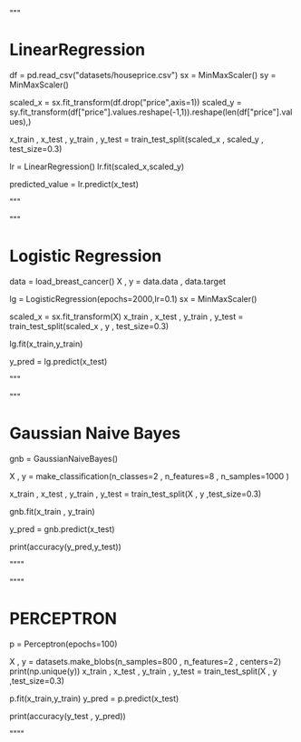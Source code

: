 """  
# LinearRegression

df = pd.read_csv("datasets/houseprice.csv")
sx = MinMaxScaler()
sy = MinMaxScaler()

scaled_x = sx.fit_transform(df.drop("price",axis=1))
scaled_y = sy.fit_transform(df["price"].values.reshape(-1,1)).reshape(len(df["price"].values),)

x_train , x_test , y_train , y_test = train_test_split(scaled_x , scaled_y , test_size=0.3)

lr = LinearRegression()
lr.fit(scaled_x,scaled_y)

predicted_value = lr.predict(x_test)

"""

"""
# Logistic Regression

data = load_breast_cancer()
X , y = data.data , data.target

lg = LogisticRegression(epochs=2000,lr=0.1)
sx = MinMaxScaler()

scaled_x = sx.fit_transform(X)
x_train , x_test , y_train , y_test = train_test_split(scaled_x , y , test_size=0.3)

lg.fit(x_train,y_train)

y_pred = lg.predict(x_test)

"""

"""
# Gaussian Naive Bayes

gnb = GaussianNaiveBayes()

X , y = make_classification(n_classes=2 , n_features=8 , n_samples=1000 )

x_train , x_test , y_train , y_test = train_test_split(X , y ,test_size=0.3)

gnb.fit(x_train , y_train)

y_pred = gnb.predict(x_test)

print(accuracy(y_pred,y_test))

""""

""""

# PERCEPTRON 


p = Perceptron(epochs=100)

X , y = datasets.make_blobs(n_samples=800 , n_features=2 , centers=2)
print(np.unique(y))
x_train , x_test , y_train , y_test = train_test_split(X , y ,test_size=0.3)

p.fit(x_train,y_train)
y_pred = p.predict(x_test)

print(accuracy(y_test , y_pred))


""""